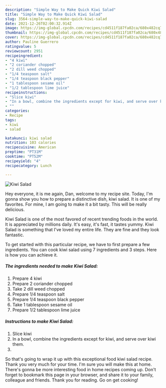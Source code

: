 ```yaml
---
description: "Simple Way to Make Quick Kiwi Salad"
title: "Simple Way to Make Quick Kiwi Salad"
slug: 3564-simple-way-to-make-quick-kiwi-salad
date: 2021-12-26T02:00:32.914Z
image: https://img-global.cpcdn.com/recipes/cd4511f187fa02ca/680x482cq70/kiwi-salad-recipe-main-photo.jpg
thumbnail: https://img-global.cpcdn.com/recipes/cd4511f187fa02ca/680x482cq70/kiwi-salad-recipe-main-photo.jpg
cover: https://img-global.cpcdn.com/recipes/cd4511f187fa02ca/680x482cq70/kiwi-salad-recipe-main-photo.jpg
author: Pauline Guerrero
ratingvalue: 5
reviewcount: 2951
recipeingredient:
- "4 kiwi"
- "2 coriander chopped"
- "2 dill weed chopped"
- "1/4 teaspoon salt"
- "1/4 teaspoon black pepper"
- "1 tablespoon sesame oil"
- "1/2 tablespoon lime juice"
recipeinstructions:
- "Slice kiwi"
- "In a bowl, combine the ingredients except for kiwi, and serve over kiwi them."
- ""
categories:
- Recipe
tags:
- kiwi
- salad

katakunci: kiwi salad 
nutrition: 103 calories
recipecuisine: American
preptime: "PT31M"
cooktime: "PT52M"
recipeyield: "4"
recipecategory: Lunch

---
```



![Kiwi Salad](https://img-global.cpcdn.com/recipes/cd4511f187fa02ca/680x482cq70/kiwi-salad-recipe-main-photo.jpg)

Hey everyone, it is me again, Dan, welcome to my recipe site. Today, I'm gonna show you how to prepare a distinctive dish, kiwi salad. It is one of my favorites. For mine, I am going to make it a bit tasty. This will be really delicious.



Kiwi Salad is one of the most favored of recent trending foods in the world. It is appreciated by millions daily. It's easy, it's fast, it tastes yummy. Kiwi Salad is something that I've loved my entire life. They are fine and they look fantastic.


To get started with this particular recipe, we have to first prepare a few ingredients. You can cook kiwi salad using 7 ingredients and 3 steps. Here is how you can achieve it.

<!--inarticleads1-->

##### The ingredients needed to make Kiwi Salad:

1. Prepare 4 kiwi
1. Prepare 2 coriander chopped
1. Take 2 dill weed chopped
1. Prepare 1/4 teaspoon salt
1. Prepare 1/4 teaspoon black pepper
1. Take 1 tablespoon sesame oil
1. Prepare 1/2 tablespoon lime juice




<!--inarticleads2-->

##### Instructions to make Kiwi Salad:

1. Slice kiwi
1. In a bowl, combine the ingredients except for kiwi, and serve over kiwi them.
1. 




So that's going to wrap it up with this exceptional food kiwi salad recipe. Thank you very much for your time. I'm sure you will make this at home. There's gonna be more interesting food in home recipes coming up. Don't forget to bookmark this page in your browser, and share it to your family, colleague and friends. Thank you for reading. Go on get cooking!
